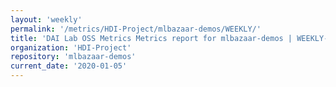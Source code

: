 ```yaml
---
layout: 'weekly'
permalink: '/metrics/HDI-Project/mlbazaar-demos/WEEKLY/'
title: 'DAI Lab OSS Metrics Metrics report for mlbazaar-demos | WEEKLY-REPORT-2020-01-05'
organization: 'HDI-Project'
repository: 'mlbazaar-demos'
current_date: '2020-01-05'
---
```

